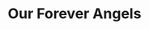 ---
layout: layouts/forever-angels.njk
title: Our Forever Angels
permalink: /forever-angels/
hero:
  title: Our Forever Angels
introduction:
  message: Generous bequests left on behalf of compassionate individuals are worth all of the recognition. We miss and love everyone who always had CVAS in their thoughts and hearts. With the bequests, we will continue to care for Stevens County's animals and families. Our mission shines bright through you!
  bequest:
    text: Are you looking to leave a bequest with CVAS? Please contact our
    boardLink: /our-board/
    boardText: Board
    suffix: for more information. They are happy to assist you with any questions you may have.
  donateLink:
    text: Leave a Donation
    url: /donate/
angelImage:
  src: /assets/images/forever-angels/angel.png
  alt: Memorial angel
memorials:
  - name: Coe Gifford
    displayName: "Coe Gifford (1949-2020)"
    years: "(1949-2020)"
    image:
      src: /assets/images/forever-angels/coe-gifford.jpg
      alt: Coe Gifford memorial photo
    obituary: |
      Coe A. Gifford lost her two-and-a-half-year battle with cancer and slipped into eternity on October 22, 2019. She was born in Sacramento, CA, on November 29, 1949, to Robert D. and Dorothy I. Gifford, the second oldest of four siblings. She will be dearly missed by those who knew and loved her.

      Her brother, Robert, Jr., described Coe as an extremely independent and strong person...folk singer, Vietnam war activist, pioneer woman, Seattle shipyard welder, jewelry maker, librarian, skilled quilter, conservationist, and dedicated hermit. Others would add that she was a loyal friend, a lover of cats and books and medieval English history, optimistic, witty, passionately earnest about things that mattered to her yet never taking herself too seriously. She was generous, tenacious, a romantic at heart, and a true Onion-Creeker, having lived on Bodie Mountain for over 40 years.

      At Coe's request, most of her ashes were spread around her beloved forest sanctuary, and some were scattered from the Cliffs of Dover in Great Britain, high above the crashing ocean surf.

      Coe was preceded in death by her parents and is survived by her younger siblings, James D. Gifford and Craig (Dorothy) Gifford, both in California, and her older brother, Robert, in Victoria, BC, as well as Robert's children Anna, Eva, and Jonas, all in Canada.

      Memorial gifts may be made to the Colville Valley Animal Sanctuary, 501 Old Arden Hwy. Colville, WA 99114. In Coe's words, "they are a no-kill shelter, and they do amazing work while depending entirely on donations."

      To Plant Memorial Trees in memory, please visit our Sympathy Store.

      Published in The Statesman Examiner from Apr. 1 to Apr. 2, 2020.
  - name: Lorraine Ellen Citkovich
    displayName: "Lorraine Ellen Citkovich (1928-2020)"
    years: "(1928-2020)"
    image:
      src: /assets/images/forever-angels/lorraine-citkovich.jpg
      alt: Lorraine Ellen Citkovich memorial photo
    obituary: |
      Lorraine Ellen Citkovich, age 91, a lifetime resident of Colville, WA passed away on April 10, 2020 peacefully at her Colville home.  Lorraine was born on Oct. 21, 1928 in Colville, WA the daughter of William Franklin and Nancy Ann (Shelton) Noah.

      Lorraine was raised in the South Basin area near Colville where she also attended the Basin Country School for eight years.  Lorraine graduated from Colville High School in 1946 and immediately began working for the Department of Social and Health Services.  On September 9, 1951, she married John "Jack" Citkovich and they began a family.  Lorraine then quit working at DSHS so that she could focus her attention into the home and raise her family.  She also supported Jack in the operation of their business, Colville Monument Works, doing bookwork, cleaning grave markers and assisting in their delivery.  Lorraine and Jack retired in 1988 and began traveling in their 5th wheel.  Their travels took them to Alaska, the Northwest Territory, Florida and all states in between.  They spent late winter months in Arizona and California always returning to Colville in the spring.  Jack preceded her in death on May 26, 2010.

      Lorraine loved her role as a mother and having the opportunity to watch her kids grow.  Her kids remember her as pure fun to be around as long as you followed the rules!  She loved her family without end, created wonderful memories whenever possible enjoyed spending summer at the Lake Thomas cabin.

      Lorraine had an incredible faith.  She taught first grade catechism for 10 years and was active in many church activities.  She also enjoyed volunteering at Pinewood Nursing Home, Providence Mount Carmel Hospital and the Stevens County Historical Society Museum.

      She was preceded in death by her husband of 58 years, Jack Citkovich; daughter, Terri Citkovich; three sisters, Ruth Gotham, May Gotham and Jocelyn Naff; and her brother, Grandison Noah.

      Lorraine is survived by her son, Greg Citkovich of Colville, WA; daughter, Darci Gayda (Alan) of Colville, WA; sister, Lois Neswick of Spokane, WA; nephew, Verle Gotham of Colville, WA; five grandchildren, John, Kaylan, Brett, James and Lacey; three great grandchildren, Michael, Blake and Brett.

      Mrs. Lorraine E. Citkovich will be laid to rest beside her husband, Jack, at the Mountain View Park Cemetery in Colville, WA.  Memorial contributions may be given to the Immaculate Conception Catholic Church in Colville.  Please visit the online memorial and sign the guestbook at www.danekasfuneralchapel.com.  Danekas Funeral Chapel and Crematory is entrusted with the arrangements.

      To send a flower arrangement or to plant trees in memory of Lorraine Ellen Citkovich, please click here to visit our Sympathy Store.
---